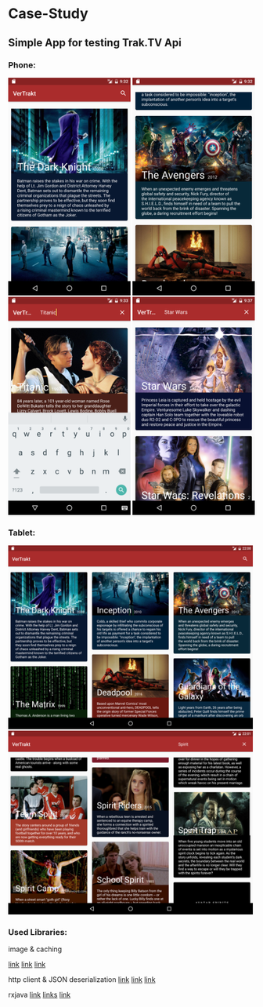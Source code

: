 # Case-Study

## Simple App for testing Trak.TV Api


### Phone:

<img src="/Screenshots/device-2016-08-19-213213.png" width="250" alt="">
<img src="/Screenshots/device-2016-08-19-213248.png" width="250" alt="">
<img src="/Screenshots/device-2016-08-19-213314.png" width="250" alt="">
<img src="/Screenshots/device-2016-08-19-213750.png" width="250" alt="">


### Tablet:

<img src="/Screenshots/device-2016-08-19-220030.png" width="500" alt="">
<img src="/Screenshots/device-2016-08-19-220114.png" width="500" alt="">


### Used Libraries:

image & caching

[link](https://square.github.io/picasso/)
[link](https://github.com/florent37/PicassoPalette)
[link](https://github.com/wasabeef/picasso-transformations)

http client & JSON deserialization
[link](https://github.com/google/gson)
[link](https://github.com/square/retrofit)
[link](https://github.com/square/retrofit/tree/master/retrofit-converters)


rxjava
[link](https://github.com/ReactiveX/RxJava) [links](https://github.com/ReactiveX/RxAndroid)
[link](https://github.com/JakeWharton/RxBinding)
